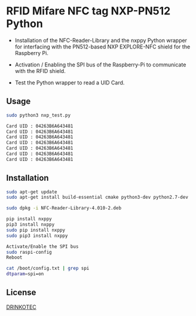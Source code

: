 # RFID Mifare NFC tag NXP-PN512 Python

* Installation of the NFC-Reader-Library and the nxppy Python wrapper for interfacing with the PN512-based NXP EXPLORE-NFC shield for the Raspberry Pi. 

* Activation / Enabling the SPI bus of the Raspberry-Pi to communicate with the RFID shield.

* Test the Python wrapper to read a UID Card.


## Usage

```bash
sudo python3 nxp_test.py 

Card UID : 04263B6A643481
Card UID : 04263B6A643481
Card UID : 04263B6A643481
Card UID : 04263B6A643481
Card UID : 04263B6A643481
Card UID : 04263B6A643481
Card UID : 04263B6A643481
```

## Installation

```bash
sudo apt-get update
sudo apt-get install build-essential cmake python3-dev python2.7-dev

sudo dpkg -i NFC-Reader-Library-4.010-2.deb

pip install nxppy
pip3 install nxppy
sudo pip install nxppy
sudo pip3 install nxppy

Activate/Enable the SPI bus
sudo raspi-config    
Reboot

cat /boot/config.txt | grep spi
dtparam=spi=on
```


## License

[DRINKOTEC](https://drinkotec.ch/)



